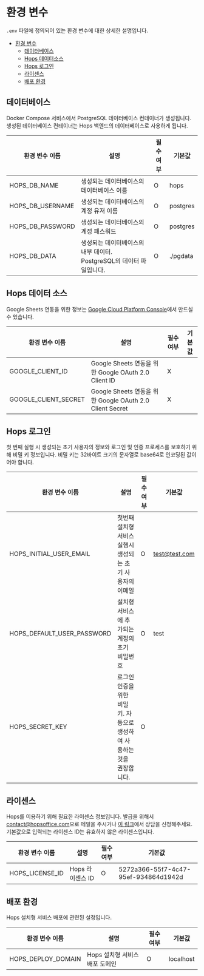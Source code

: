 # 환경 변수

`.env` 파일에 정의되어 있는 환경 변수에 대한 상세한 설명입니다.

- [환경 변수](#환경-변수)
  - [데이터베이스](#데이터베이스)
  - [Hops 데이터소스](#Hops-데이터-소스)
  - [Hops 로그인](#Hops-로그인)
  - [라이센스](#라이센스)
  - [배포 환경](#배포-환경)

## 데이터베이스

Docker Compose 서비스에서 PostgreSQL 데이터베이스 컨테이너가 생성됩니다.
생성된 데이터베이스 컨테이너는 Hops 백엔드의 데이터베이스로 사용하게 됩니다.

| 환경 변수 이름         | 설명                                          | 필수 여부 | 기본값      |
|------------------|---------------------------------------------|-------|----------|
| HOPS_DB_NAME     | 생성되는 데이터베이스의 데이터베이스 이름                      | O     | hops     |
| HOPS_DB_USERNAME | 생성되는 데이터베이스의 계정 유저 이름                       | O     | postgres |
| HOPS_DB_PASSWORD | 생성되는 데이터베이스의 계정 패스워드                        | O     | postgres |
| HOPS_DB_DATA     | 생성되는 데이터베이스의 내부 데이터. PostgreSQL의 데이터 파일입니다. | O     | ./pgdata |

## Hops 데이터 소스

Google Sheets 연동을 위한 정보는 [Google Cloud Platform Console](https://console.cloud.google.com/)에서 만드실 수 있습니다.

| 환경 변수 이름             | 설명                                                  | 필수 여부 | 기본값 |
|----------------------|-----------------------------------------------------|-------|-----|
| GOOGLE_CLIENT_ID     | Google Sheets 연동을 위한 Google OAuth 2.0 Client ID     | X     |     |
| GOOGLE_CLIENT_SECRET | Google Sheets 연동을 위한 Google OAuth 2.0 Client Secret | X     |     |

## Hops 로그인

첫 번째 실행 시 생성되는 초기 사용자의 정보와 로그인 및 인증 프로세스를
보호하기 위해 비밀 키 정보입니다.  비밀 키는 32바이트 크기의 문자열로 base64로
인코딩된 값이어야 합니다.

| 환경 변수 이름                   | 설명                                        | 필수 여부 | 기본값           |
|----------------------------|-------------------------------------------|-------|---------------|
| HOPS_INITIAL_USER_EMAIL    | 첫번째 설치형 서비스 실행시 생성되는 초기 사용자의 이메일          | O     | test@test.com |
| HOPS_DEFAULT_USER_PASSWORD | 설치형 서비스에 추가되는 계정의 초기 비밀번호                 | O     | test          |
| HOPS_SECRET_KEY            | 로그인 인증을 위한 비밀 키. 자동으로 생성하여 사용하는 것을 권장합니다. | O     |               |

## 라이센스

Hops를 이용하기 위해 필요한 라이센스 정보입니다.  발급을 위해서 [contact@hopsoffice.com](mailto:contact@hopsoffice.com)으로
메일을 주시거나 [이 링크](https://sendtime.app/ko/reservation?i=WeopdU)에서
상담을 신청해주세요.  기본값으로 입력되는 라이센스 ID는 유효하지 않은
라이센스입니다.

| 환경 변수 이름        | 설명           | 필수 여부 | 기본값                                  |
|-----------------|--------------|-------|--------------------------------------|
| HOPS_LICENSE_ID | Hops 라이센스 ID | O     | 5272a366-55f7-4c47-95ef-934864d1942d |

## 배포 환경

Hops 설치형 서비스 배포에 관련된 설정입니다.

| 환경 변수 이름           | 설명                  | 필수 여부 | 기본값       |
|--------------------|---------------------|-------|-----------|
| HOPS_DEPLOY_DOMAIN | Hops 설치형 서비스 배포 도메인 | O     | localhost |
